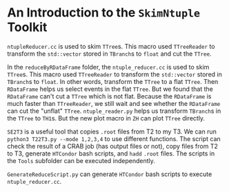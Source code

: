 # An Introduction to the `SkimNtuple` Toolkit

`ntupleReducer.cc` is used to skim `TTree`s. This macro used `TTreeReader` to transform the `std::vector` stored in `TBranch`s to `float` and cut the `TTree`.

In the `reduceByRDataFrame` folder, the `ntuple_reducer.cc` is used to skim `TTree`s. This macro used `TTreeReader` to transform the `std::vector` stored in `TBranch`s to `float`. In other words, transform the `TTree` to a flat `TTree`. Then `RDataFrame` helps us select events in the flat `TTree`. But we found that the `RDataFrame` can't cut a `TTree` which is not flat. Because the `RDataFrame` is much faster than `TTreeReader`, we still wait and see whether the `RDataFrame` can cut the "unflat" `TTree`. `ntuple_reader.py` helps us transform `TBranch`s in the `TTree` to `TH1`s. But the new plot macro in `ZH` can plot `TTree` directly. 

`SE2T3` is a useful tool that copies `.root` files from T2 to my T3. We can run `python3 T22T3.py --mode 1,2,3,4` to use different functions. The script can check the result of a CRAB job (has output files or not), copy files from T2 to T3, generate `HTCondor` bash scripts, and `hadd` `.root` files. The scripts in the `Tools` subfolder can be executed independently.

`GenerateReduceScript.py` can generate `HTCondor` bash scripts to execute `ntuple_reducer.cc`. 